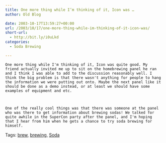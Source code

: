 ```yaml
---
title: One more thing while I’m thinking of it, Icon was …
author: Old Blog

date: 2003-10-17T13:59:27+00:00
url: /2003/10/17/one-more-thing-while-im-thinking-of-it-icon-was/
short-url:
  - http://bit.ly/i0uLkd
categories:
  - Soda Brewing

---
```

<div class='microid-http+http:sha1:711fc7de694fdac8cb9405f8241ddb04b58fdd15'>
  
    One more thing while I'm thinking of it, Icon was quite good. My friend actually invited me up to sit on the homebrewing panel he ran and I think I was able to add to the discussion reasonably well. I think the big problem is that there wasn't anything for people to hang the information we were putting out onto. Maybe the next panel like it should be done as a demo instead, or at least we should have some examples of equipment and etc.
  
  
  
    One of the really cool things was that there was someone at the panel who was there to get information about brewing sodas! We talked for quite awhile in the SuperCon party after the panel, and I'm hoping that I hear from him when he gets a chance to try soda brewing for himself.
  
</div>

<div class="st-post-tags">
  Tags: <a href="http://www.cavort.org/tag/brew/" title="brew" rel="tag">brew</a>, <a href="http://www.cavort.org/tag/brewing/" title="brewing" rel="tag">brewing</a>, <a href="http://www.cavort.org/tag/soda/" title="Soda" rel="tag">Soda</a><br />
</div>